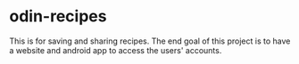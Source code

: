 # odin-recipes
This is for saving and sharing recipes.
The end goal of this project is to have a website and android app to access the users' accounts.
